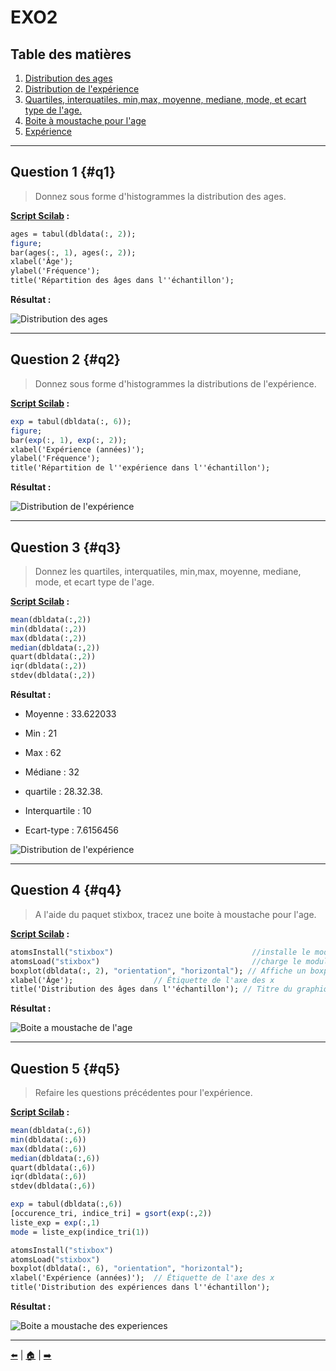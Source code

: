 # EXO2

## Table des matières
1. [Distribution des ages](#q1)
2. [Distribution de l'expérience](#q2)
3. [Quartiles, interquatiles, min,max, moyenne, mediane, mode, et ecart type de l'age.](#q3)
4. [Boite à moustache pour l'age](#q4)
5. [Expérience](#q5)

---

## Question 1 {#q1}

> Donnez sous forme d'histogrammes la distribution des ages.

**[Script Scilab](scripts/ex2-1.sce) :**

```scilab
ages = tabul(dbldata(:, 2)); 
figure;                       
bar(ages(:, 1), ages(:, 2));  
xlabel('Âge');
ylabel('Fréquence');
title('Répartition des âges dans l''échantillon'); 
```

**Résultat :**

![Distribution des ages](img/2.1.1.png)

---

## Question 2 {#q2}

> Donnez sous forme d'histogrammes la distributions de l'expérience.

**[Script Scilab](scripts/ex2-2.sce) :**

```scilab
exp = tabul(dbldata(:, 6));    
figure;                        
bar(exp(:, 1), exp(:, 2));    
xlabel('Expérience (années)');
ylabel('Fréquence');
title('Répartition de l''expérience dans l''échantillon');
```

**Résultat :**

![Distribution de l'expérience](img/2.1.2.png)

---

## Question 3 {#q3}

> Donnez les quartiles, interquatiles, min,max, moyenne, mediane, mode, et ecart type de l'age.

**[Script Scilab](scripts/ex2-3.sce) :**

```scilab
mean(dbldata(:,2))                                    
min(dbldata(:,2))                                     
max(dbldata(:,2))                                     
median(dbldata(:,2))                                  
quart(dbldata(:,2))                                   
iqr(dbldata(:,2))                                     
stdev(dbldata(:,2))                                                               
```
**Résultat :**

- Moyenne : 33.622033
- Min : 21
- Max : 62

- Médiane : 32
- quartile : 28.32.38.
- Interquartile : 10
- Ecart-type : 7.6156456

![Distribution de l'expérience](img/2.1.2.png)

---

## Question 4 {#q4}

> A l'aide du paquet stixbox, tracez une boite à moustache pour l'age.

**[Script Scilab](scripts/ex2-4.sce) :**

```scilab
atomsInstall("stixbox")                               //installe le module stixbox
atomsLoad("stixbox")                                  //charge le module stixbox
boxplot(dbldata(:, 2), "orientation", "horizontal"); // Affiche un boxplot des âges
xlabel('Âge');                  // Étiquette de l'axe des x
title('Distribution des âges dans l''échantillon'); // Titre du graphique                                                                             
```

**Résultat :**

![Boite a moustache de l'age](img/2.4.png)


---

## Question 5 {#q5}

> Refaire les questions précédentes pour l'expérience.

**[Script Scilab](scripts/ex2-5.sce) :**

```scilab
mean(dbldata(:,6))                                    
min(dbldata(:,6))                                     
max(dbldata(:,6))                                     
median(dbldata(:,6))                                  
quart(dbldata(:,6))                                  
iqr(dbldata(:,6))                                     
stdev(dbldata(:,6))                                   

exp = tabul(dbldata(:,6))                             
[occurence_tri, indice_tri] = gsort(exp(:,2))        
liste_exp = exp(:,1)                                  
mode = liste_exp(indice_tri(1))                       

atomsInstall("stixbox")                               
atomsLoad("stixbox")                                  
boxplot(dbldata(:, 6), "orientation", "horizontal"); 
xlabel('Expérience (années)');  // Étiquette de l'axe des x
title('Distribution des expériences dans l''échantillon');                                    
```

**Résultat :**

![Boite a moustache des experiences](img/2.5.png)

---


[⬅️](../EXO1/ "Exercice précédent (Exercice 1)") | [🏠](../ "Retour au sommaire") | [➡️](../EXO3/ "Exercice suivant (Exercice 3)")
